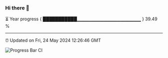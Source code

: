 ### Hi there 👋

⏳ Year progress { ███████████▁▁▁▁▁▁▁▁▁▁▁▁▁▁▁▁▁▁▁ } 39.49 %

---

⏰ Updated on Fri, 24 May 2024 12:26:46 GMT

![Progress Bar CI](https://github.com/liununu/liununu/workflows/Progress%20Bar%20CI/badge.svg)
